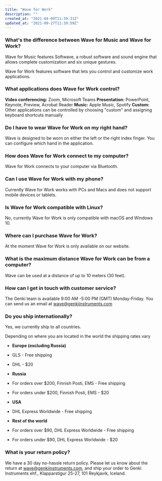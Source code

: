 ```yaml
---
title: "Wave for Work"
description: ""
created_at: "2021-04-09T11:39:31Z"
updated_at: "2021-09-27T11:39:59Z"
---
```


### What's the difference between Wave for Music and Wave for Work?

Wave for Music features Softwave, a robust software and sound engine that allows complete customization and six unique gestures.

Wave for Work features software that lets you control and customize work applications.

### What applications does Wave for Work control?

**Video conferencing:** Zoom, Microsoft Teams
**Presentation:** PowerPoint, Keynote, Preview, Acrobat Reader
**Music:** Apple Music, Spotify
**Custom:** Other applications can be controlled by choosing "custom" and assigning keyboard shortcuts manually

### Do I have to wear Wave for Work on my right hand?

Wave is designed to be worn on either the left or the right index finger. You can configure which hand in the application.

### How does Wave for Work connect to my computer?

Wave for Work connects to your computer via Bluetooth.

### Can I use Wave for Work with my phone?

Currently Wave for Work works with PCs and Macs and does not support mobile devices or tablets.

### Is Wave for Work compatible with Linux?

No, currently Wave for Work is only compatible with macOS and Windows 10.

### Where can I purchase Wave for Work?

At the moment Wave for Work is only available on our website.

### What is the maximum distance Wave for Work can be from a computer?

Wave can be used at a distance of up to 10 meters (30 feet).

### How can I get in touch with customer service?

The Genki team is available 9:00 AM -5:00 PM (GMT) Monday-Friday. You can send us an email at wave@genkiinstruments.com

### Do you ship internationally?

Yes, we currently ship to all countries.

Depending on where you are located in the world the shipping rates vary

- **Europe (excluding Russia)**
- GLS - Free shipping
- DHL - $20

- **Russia**
- For orders over $200, Finnish Posti, EMS - Free shipping
- For orders under $200, Finnish Posti, EMS - $20

- **USA**
- DHL Express Worldwide - Free shipping

- **Rest of the world**
- For orders over $90, DHL Express Worldwide - Free shipping
- For orders under $90, DHL Express Worldwide - $20

### What is your return policy?

We have a 30 day no-hassle return policy. Please let us know about the return at wave@genkiinstruments.com, and ship your order to Genki Instruments ehf., Klapparstigur 25-27, 101 Reykjavik, Iceland.
